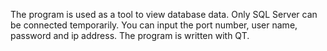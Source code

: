 The program is used as a tool to view database data. 
Only SQL Server can be connected temporarily. 
You can input the port number, user name, password and ip address.
The program is written with QT.
